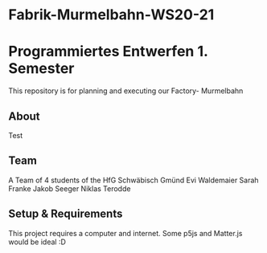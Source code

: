 # Fabrik-Murmelbahn-WS20-21

# Programmiertes Entwerfen 1. Semester

This repository is for planning and executing our Factory- Murmelbahn

## About
Test

## Team
A Team of 4 students of the HfG Schwäbisch Gmünd
Evi Waldemaier
Sarah Franke
Jakob Seeger
Niklas Terodde

## Setup & Requirements
This project requires a computer and internet.
Some p5js and Matter.js would be ideal :D

